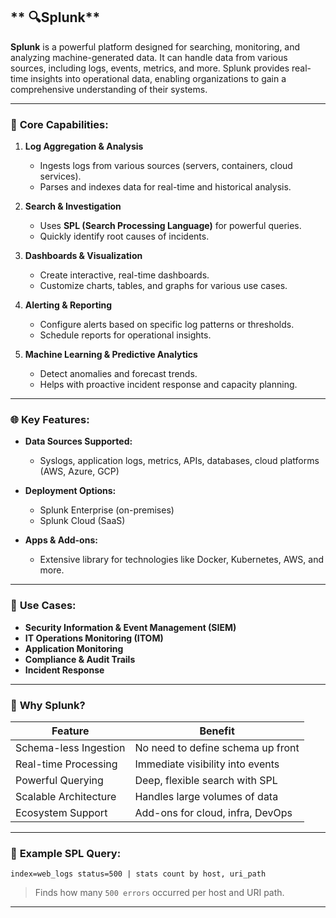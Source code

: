 ## ** 🔍Splunk**

**Splunk** is a powerful platform designed for searching, monitoring, and analyzing machine-generated data. It can handle data from various sources, including logs, events, metrics, and more. Splunk provides real-time insights into operational data, enabling organizations to gain a comprehensive understanding of their systems.

---

### 🔹 **Core Capabilities:**

1. **Log Aggregation & Analysis**

   * Ingests logs from various sources (servers, containers, cloud services).
   * Parses and indexes data for real-time and historical analysis.

2. **Search & Investigation**

   * Uses **SPL (Search Processing Language)** for powerful queries.
   * Quickly identify root causes of incidents.

3. **Dashboards & Visualization**

   * Create interactive, real-time dashboards.
   * Customize charts, tables, and graphs for various use cases.

4. **Alerting & Reporting**

   * Configure alerts based on specific log patterns or thresholds.
   * Schedule reports for operational insights.

5. **Machine Learning & Predictive Analytics**

   * Detect anomalies and forecast trends.
   * Helps with proactive incident response and capacity planning.

---

### 🌐 **Key Features:**

* **Data Sources Supported:**

  * Syslogs, application logs, metrics, APIs, databases, cloud platforms (AWS, Azure, GCP)
* **Deployment Options:**

  * Splunk Enterprise (on-premises)
  * Splunk Cloud (SaaS)
* **Apps & Add-ons:**

  * Extensive library for technologies like Docker, Kubernetes, AWS, and more.

---

### 📌 **Use Cases:**

* **Security Information & Event Management (SIEM)**
* **IT Operations Monitoring (ITOM)**
* **Application Monitoring**
* **Compliance & Audit Trails**
* **Incident Response**

---

### 🚀 **Why Splunk?**

| Feature               | Benefit                           |
| --------------------- | --------------------------------- |
| Schema-less Ingestion | No need to define schema up front |
| Real-time Processing  | Immediate visibility into events  |
| Powerful Querying     | Deep, flexible search with SPL    |
| Scalable Architecture | Handles large volumes of data     |
| Ecosystem Support     | Add-ons for cloud, infra, DevOps  |

---

### 🧪 **Example SPL Query:**

```spl
index=web_logs status=500 | stats count by host, uri_path
```

> Finds how many `500 errors` occurred per host and URI path.

---

